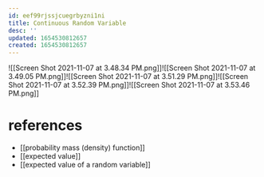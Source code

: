 ```yaml
---
id: eef99rjssjcuegrbyzni1ni
title: Continuous Random Variable
desc: ''
updated: 1654530812657
created: 1654530812657
---
```

![[Screen Shot 2021-11-07 at 3.48.34 PM.png]]![[Screen Shot 2021-11-07 at 3.49.05 PM.png]]![[Screen Shot 2021-11-07 at 3.51.29 PM.png]]![[Screen Shot 2021-11-07 at 3.52.39 PM.png]]![[Screen Shot 2021-11-07 at 3.53.46 PM.png]]
# references
- [[probability mass (density) function]]
- [[expected value]]
- [[expected value of a random variable]]
